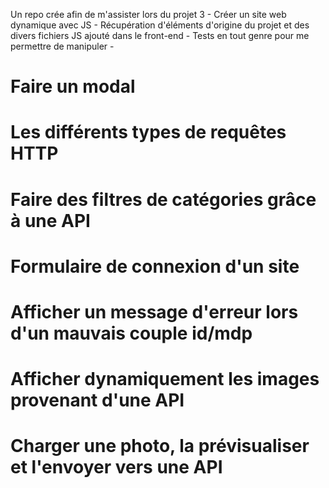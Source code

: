 Un repo crée afin de m'assister lors du projet 3 - Créer un site web dynamique avec JS - 
Récupération d'éléments d'origine du projet et des divers fichiers JS ajouté dans le front-end - 
Tests en tout genre pour me permettre de manipuler - 

# Faire un modal 

# Les différents types de requêtes HTTP

# Faire des filtres de catégories grâce à une API 

# Formulaire de connexion d'un site 

# Afficher un message d'erreur lors d'un mauvais couple id/mdp 

# Afficher dynamiquement les images provenant d'une API 

# Charger une photo, la prévisualiser et l'envoyer vers une API


